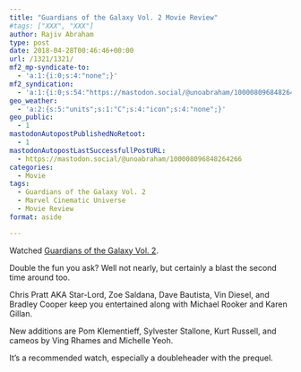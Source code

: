 ```yaml
---
title: "Guardians of the Galaxy Vol. 2 Movie Review"
#tags: ["XXX", "XXX"]
author: Rajiv Abraham
type: post
date: 2018-04-28T00:46:46+00:00
url: /1321/1321/
mf2_mp-syndicate-to:
  - 'a:1:{i:0;s:4:"none";}'
mf2_syndication:
  - 'a:1:{i:0;s:54:"https://mastodon.social/@unoabraham/100008096848264266";}'
geo_weather:
  - 'a:2:{s:5:"units";s:1:"C";s:4:"icon";s:4:"none";}'
geo_public:
  - 1
mastodonAutopostPublishedNoRetoot:
  - 1
mastodonAutopostLastSuccessfullPostURL:
  - https://mastodon.social/@unoabraham/100008096848264266
categories:
  - Movie
tags:
  - Guardians of the Galaxy Vol. 2
  - Marvel Cinematic Universe
  - Movie Review
format: aside

---
```

Watched <a href="https://www.imdb.com/title/tt3896198/" target="_blank" rel="noopener">Guardians of the Galaxy Vol. 2</a>.

Double the fun you ask? Well not nearly, but certainly a blast the second time around too.

Chris Pratt AKA Star-Lord, Zoe Saldana, Dave Bautista, Vin Diesel, and Bradley Cooper keep you entertained along with Michael Rooker and Karen Gillan.

New additions are Pom Klementieff, Sylvester Stallone, Kurt Russell, and cameos by Ving Rhames and Michelle Yeoh.

It&#8217;s a recommended watch, especially a doubleheader with the prequel.